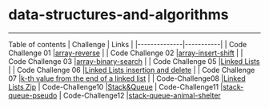 # data-structures-and-algorithms
---
Table of contents
| Challenge    | Links     |
|--------------|-----------|
| Code Challenge 01 |[array-reverse](./code-challenge01)      |
| Code Challenge 02     |[array-insert-shift](./challenge02)  |
| Code Challenge 03     |[array-binary-search](./challenge03)   |
| Code Challenge 05     |[Linked Lists](./code-challenge-05./README.md)   |
| Code Challenge 06     |[Linked Lists insertion and delete](./code-challenge06./README.md)   |
| Code Challenge 07     |[k-th value from the end of a linked list](./CodeChallenge07./README.md)   |
| Code-Challenge08     |[Linked Lists Zip](./codechallenge08./README.md)
| Code-Challenge10     |[Stack&Queue](./codechallenge10./README.md)
| Code-Challenge11     |[stack-queue-pseudo](./CodeChallenge11./README.md)
| Code-Challenge12     |[stack-queue-animal-shelter](./codechallenge12./README.md)



